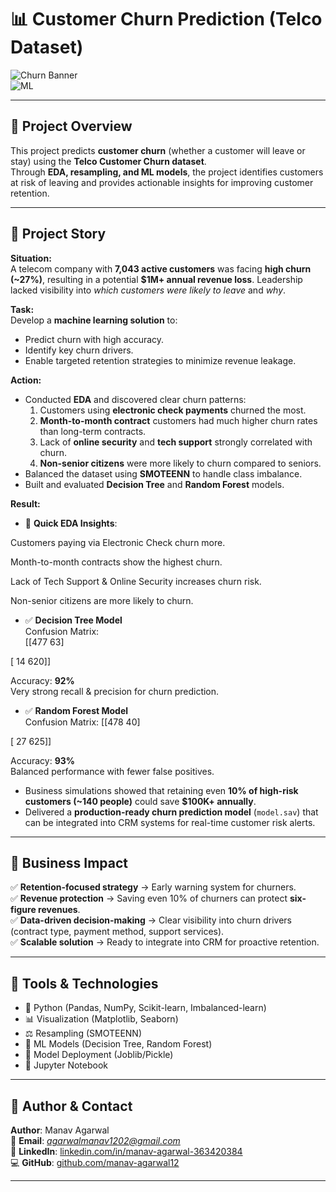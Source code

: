 # 📊 Customer Churn Prediction (Telco Dataset)

![Churn Banner](https://img.shields.io/badge/Customer-Churn-red?style=for-the-badge)  
![ML](https://img.shields.io/badge/Machine%20Learning-blue?style=for-the-badge)  

---

## 🔹 Project Overview  
This project predicts **customer churn** (whether a customer will leave or stay) using the **Telco Customer Churn dataset**.  
Through **EDA, resampling, and ML models**, the project identifies customers at risk of leaving and provides actionable insights for improving customer retention.  

---

## 🔹 Project Story   

**Situation:**  
A telecom company with **7,043 active customers** was facing **high churn (~27%)**, resulting in a potential **$1M+ annual revenue loss**. Leadership lacked visibility into *which customers were likely to leave* and *why*.  

**Task:**  
Develop a **machine learning solution** to:  
- Predict churn with high accuracy.  
- Identify key churn drivers.  
- Enable targeted retention strategies to minimize revenue leakage.  

**Action:**  
- Conducted **EDA** and discovered clear churn patterns:  
  1. Customers using **electronic check payments** churned the most.  
  2. **Month-to-month contract** customers had much higher churn rates than long-term contracts.  
  3. Lack of **online security** and **tech support** strongly correlated with churn.  
  4. **Non-senior citizens** were more likely to churn compared to seniors.  
- Balanced the dataset using **SMOTEENN** to handle class imbalance.  
- Built and evaluated **Decision Tree** and **Random Forest** models.  

**Result:**  

- 📌 **Quick EDA Insights**:

Customers paying via Electronic Check churn more.

Month-to-month contracts show the highest churn.

Lack of Tech Support & Online Security increases churn risk.

Non-senior citizens are more likely to churn.

- ✅ **Decision Tree Model**  
  Confusion Matrix:  
[[477 63]

[ 14 620]]

 Accuracy: **92%**  
 Very strong recall & precision for churn prediction.  

- ✅ **Random Forest Model**  
Confusion Matrix:
[[478 40]

[ 27 625]]

 Accuracy: **93%**  
 Balanced performance with fewer false positives.  

- Business simulations showed that retaining even **10% of high-risk customers (~140 people)** could save **$100K+ annually**.  
- Delivered a **production-ready churn prediction model** (`model.sav`) that can be integrated into CRM systems for real-time customer risk alerts.  

---

## 🔹 Business Impact  
✅ **Retention-focused strategy** → Early warning system for churners.  
✅ **Revenue protection** → Saving even 10% of churners can protect **six-figure revenues**.  
✅ **Data-driven decision-making** → Clear visibility into churn drivers (contract type, payment method, support services).  
✅ **Scalable solution** → Ready to integrate into CRM for proactive retention.  

---

## 🔹 Tools & Technologies  
- 🐍 Python (Pandas, NumPy, Scikit-learn, Imbalanced-learn)  
- 📊 Visualization (Matplotlib, Seaborn)  
- ⚖️ Resampling (SMOTEENN)  
- 🌳 ML Models (Decision Tree, Random Forest)  
- 💾 Model Deployment (Joblib/Pickle)  
- 📝 Jupyter Notebook  

---

## 🔹 Author & Contact  
**Author**: Manav Agarwal  
📧 **Email**: *agarwalmanav1202@gmail.com*  
🔗 **LinkedIn**: [linkedin.com/in/manav-agarwal-363420384](https://www.linkedin.com/in/manav-agarwal-363420384)  
💻 **GitHub**: [github.com/manav-agarwal12](https://github.com/manav-agarwal12)

---
